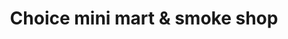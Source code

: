 ---
title: "Choice mini mart & smoke shop"
url: /lansdale/choice-mini-mart-and-smoke-shop/
shop: convenience
---